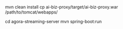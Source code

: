 
mvn clean install
cp ai-biz-proxy/target/ai-biz-proxy.war /path/to/tomcat/webapps/


cd agora-streaming-server
mvn spring-boot:run


